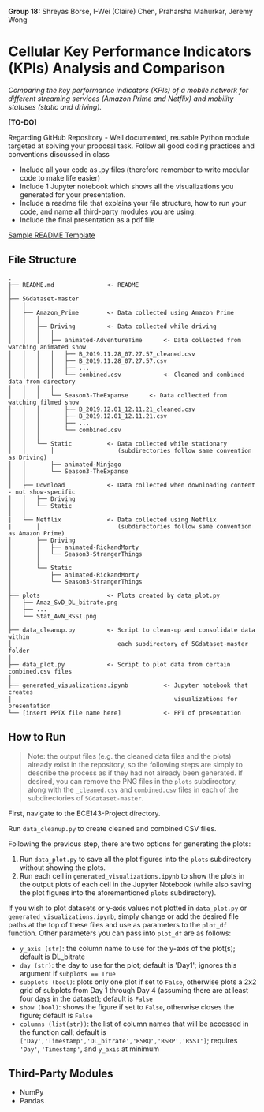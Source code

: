 **Group 18:** Shreyas Borse, I-Wei (Claire) Chen, Praharsha Mahurkar, Jeremy Wong

# Cellular Key Performance Indicators (KPIs) Analysis and Comparison

*Comparing the key performance indicators (KPIs) of a mobile network for different streaming services (Amazon Prime and Netflix) and mobility statuses (static and driving).*


**[TO-DO]**

Regarding GitHub Repository - Well documented, reusable Python module targeted at solving your proposal task. Follow all good coding practices and conventions discussed in class
* Include all your code as .py files (therefore remember to write modular code to make life easier) 
* Include 1 Jupyter notebook which shows all the visualizations you generated for your presentation.
* Include a readme file that explains your file structure, how to run your code, and name all third-party modules you are using.
* Include the final presentation as a pdf file

[Sample README Template](https://github.com/azavea/python-project-template/blob/master/README.md)

## File Structure

```
.
├── README.md               <- README
│
├── 5Gdataset-master
│   │
│   ├── Amazon_Prime        <- Data collected using Amazon Prime 
│   │   │        
│   │   ├── Driving         <- Data collected while driving
│   │   │   │
│   │   │   ├── animated-AdventureTime      <- Data collected from watching animated show
│   │   │   │   ├── B_2019.11.28_07.27.57_cleaned.csv
│   │   │   │   ├── B_2019.11.28_07.27.57.csv
│   │   │   │   ├── ...
│   │   │   │   └── combined.csv            <- Cleaned and combined data from directory
│   │   │   │
│   │   │   └── Season3-TheExpanse      <- Data collected from watching filmed show
│   │   │       ├── B_2019.12.01_12.11.21_cleaned.csv
│   │   │       ├── B_2019.12.01_12.11.21.csv
│   │   │       ├── ...
│   │   │       └── combined.csv
│   │   │
│   │   └── Static          <- Data collected while stationary 
│   │       │                  (subdirectories follow same convention as Driving)
│   │       ├── animated-Ninjago
│   │       └── Season3-TheExpanse
│   │
│   ├── Download            <- Data collected when downloading content - not show-specific
│   │   ├── Driving
│   │   └── Static
│   │
|   └── Netflix             <- Data collected using Netflix 
|       │                      (subdirectories follow same convention as Amazon Prime) 
│       ├── Driving
│       │   ├── animated-RickandMorty
│       │   └── Season3-StrangerThings
│       │
│       └── Static
│           ├── animated-RickandMorty
│           └── Season3-StrangerThings
│
├── plots                   <- Plots created by data_plot.py
│   ├── Amaz_SvD_DL_bitrate.png
│   ├── ...
│   └── Stat_AvN_RSSI.png
│
├── data_cleanup.py         <- Script to clean-up and consolidate data within
│                              each subdirectory of 5Gdataset-master folder
│
├── data_plot.py            <- Script to plot data from certain combined.csv files
│
├── generated_visualizations.ipynb          <- Jupyter notebook that creates  
│                                              visualizations for presentation
└── [insert PPTX file name here]            <- PPT of presentation
```

## How to Run

> Note: the output files (e.g. the cleaned data files and the plots) already exist in the repository, so the following steps are simply to describe the process as if they had not already been generated. If desired, you can remove the PNG files in the `plots` subdirectory, along with the `_cleaned.csv` and `combined.csv` files in each of the subdirectories of `5Gdataset-master`.

First, navigate to the ECE143-Project directory.

Run `data_cleanup.py` to create cleaned and combined CSV files.

Following the previous step, there are two options for generating the plots:
1. Run `data_plot.py` to save all the plot figures into the `plots` subdirectory without showing the plots.
2. Run each cell in `generated_visualizations.ipynb` to show the plots in the output plots of each cell in the Jupyter Notebook (while also saving the plot figures into the aforementioned `plots` subdirectory).

If you wish to plot datasets or y-axis values not plotted in `data_plot.py` or `generated_visualizations.ipynb`, simply change or add the desired file paths at the top of these files and use as parameters to the `plot_df` function. Other parameters you can pass into `plot_df` are as follows:
* `y_axis (str)`: the column name to use for the y-axis of the plot(s); default is DL_bitrate
* `day (str)`: the day to use for the plot; default is 'Day1'; ignores this argument if `subplots == True`
* `subplots (bool)`: plots only one plot if set to `False`, otherwise plots a 2x2 grid of subplots from Day 1 through Day 4 (assuming there are at least four days in the dataset); default is `False`
* `show (bool)`: shows the figure if set to `False`, otherwise closes the figure; default is `False`
* `columns (list(str))`: the list of column names that will be accessed in the function call; default is `['Day','Timestamp','DL_bitrate','RSRQ','RSRP','RSSI']`; requires `'Day'`, `'Timestamp'`, and `y_axis` at minimum

## Third-Party Modules
* NumPy
* Pandas
